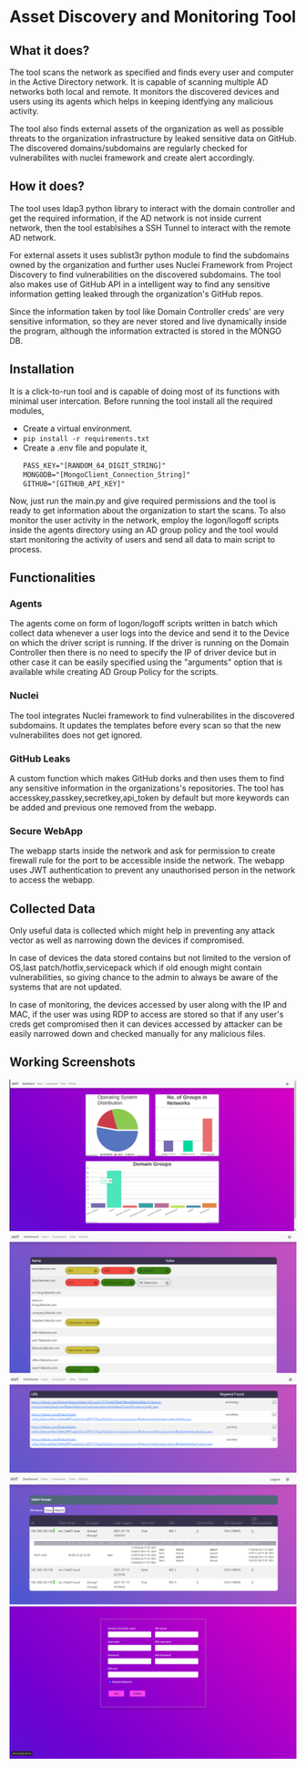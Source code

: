 # Asset Discovery and Monitoring Tool
## What it does?
The tool scans the network as specified and finds every user and computer in the Active Directory network. It is capable of scanning multiple AD networks both local and remote. It monitors the discovered devices and users using its agents which helps in keeping identfying any malicious activity.


The tool also finds external assets of the organization as well as possible threats to the organization infrastructure by leaked sensitive data on GitHub. The discovered domains/subdomains are regularly checked for vulnerabilites with nuclei framework and create alert accordingly.

## How it does?
The tool uses ldap3 python library to interact with the domain controller and get the required information, if the AD network is not inside current network, then the tool establsihes a SSH Tunnel to interact with the remote AD network.


For external assets it uses sublist3r python module to find the subdomains owned by the organization and further uses Nuclei Framework from Project Discovery to find vulnerabilities on the discovered subdomains. The tool also makes use of GitHub API in a intelligent way to find any sensitive information getting leaked through the organization's GitHub repos.  

Since the information taken by tool like Domain Controller creds' are very sensitive information, so they are never stored and live dynamically inside the program, although the information extracted is stored in the MONGO DB. 

## Installation
It is a click-to-run tool and is capable of doing most of its functions with minimal user intercation. Before running the tool install all the required modules,
*   Create a virtual environment. 
*   ```pip install -r requirements.txt```
*   Create a .env file and populate it,
    ```
    PASS_KEY="[RANDOM_64_DIGIT_STRING]"
    MONGODB="[MongoClient_Connection_String]"
    GITHUB="[GITHUB_API_KEY]"
    ```


Now, just run the main.py and give required permissions and the tool is ready to get information about the organization to start the scans.
To also monitor the user activity in the network, employ the logon/logoff scripts inside the agents directory using an AD group policy and the tool would start monitoring the activity of users and send all data to main script to process.

##  Functionalities
### Agents
The agents come on form of logon/logoff scripts written in batch which collect data whenever a user logs into the device and send it to the Device on which the driver script is running. If the driver is running on the Domain Controller then there is no need to specify the IP of driver device but in other case it can be easily specified using the "arguments" option that is available while creating AD Group Policy for the scripts.
### Nuclei
The tool integrates Nuclei framework to find vulnerabilites in the discovered subdomains. It updates the templates before every scan so that the new vulnerabilites does not get ignored.
### GitHub Leaks
A custom function which makes GitHub dorks and then uses them to find any sensitive information in the organizations's repositories. The tool has accesskey,passkey,secretkey,api_token by default but more keywords can be added and previous one removed from the webapp.
### Secure WebApp
The webapp starts inside the network and ask for permission to create firewall rule for the port to be accessible inside the network. The webapp uses JWT authentication to prevent any unauthorised person in the network to access the webapp.

## Collected Data
Only useful data is collected which might help in preventing any attack vector as well as narrowing down the devices if compromised.


In case of devices the data stored contains but not limited to the version of OS,last patch/hotfix,servicepack which if old enough might contain vulnerabilities, so giving chance to the admin to always be aware of the systems that are not updated.

In case of monitoring, the devices accessed by user along with the IP and MAC, if the user was using RDP to access are stored so that if any user's creds get compromised then it can devices accessed by attacker can be easily narrowed down and checked manually for any malicious files.
## Working Screenshots
![Dashboard](/Images/dashboard.png?raw=true)
![Sites](/Images/sites.png?raw=true)
![GitHub](/Images/github.png?raw=true)
![Computers](/Images/computer_monitor.png?raw=true)
![Info](/Images/info.png?raw=true)

